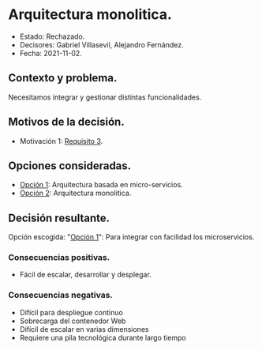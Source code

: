# Arquitectura monolitica.

* Estado: Rechazado.
* Decisores: Gabriel Villasevil, Alejandro Fernández.
* Fecha: 2021-11-02.

## Contexto y problema.

Necesitamos integrar y gestionar distintas funcionalidades.

## Motivos de la decisión.

* Motivación 1: [Requisito 3](https://github.com/santo2927/DAS-2021-22-/blob/master/Requisitos/R3%20Integrar%20Microservicios.txt).

## Opciones consideradas.

* [Opción 1](https://github.com/santo2927/DAS-2021-22-/edit/master/Decisión%20de%20diseño%204.1.md): Arquitectura basada en micro-servicios.
* [Opción 2](https://github.com/santo2927/DAS-2021-22-/edit/master/Decisión%20de%20diseño%204.2.md): Arquitectura monolitica.

## Decisión resultante.

Opción escogida: "[Opción 1](https://github.com/santo2927/DAS-2021-22-/edit/master/Decisión%20de%20diseño%204.1.md)": Para integrar con facilidad los microservicios.

### Consecuencias positivas.

* Fácil de escalar, desarrollar y desplegar.

### Consecuencias negativas.

* Difícil para despliegue continuo
* Sobrecarga del contenedor Web
* Difícil de escalar en varias dimensiones
* Requiere una pila tecnológica durante largo tiempo
